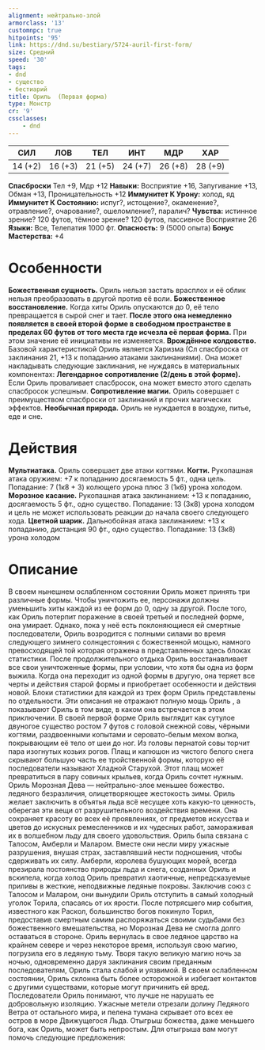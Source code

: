 ```yaml
---
alignment: нейтрально-злой
armorclass: '13'
customnpc: true
hitpoints: '95'
link: https://dnd.su/bestiary/5724-auril-first-form/
size: Средний
speed: '30'
tags:
- dnd
- существо
- бестиарий
title: Ориль  (Первая форма)
type: Монстр
cr: '9'
cssclasses:
    - dnd
---
```



| СИЛ | ЛОВ | ТЕЛ | ИНТ | МДР | ХАР |
|---|---|---|---|---|---|
| 14 (+2) | 16 (+3) | 21 (+5) | 24 (+7) | 26 (+8) | 28 (+9) |
**Спасброски** Тел +9, Мдр +12
**Навыки:** Восприятие +16, Запугивание +13, Обман +13, Проницательность +12
**Иммунитет К Урону:** холод, яд
**Иммунитет К Состоянию:** испуг?, истощение?, окаменение?, отравление?, очарование?, ошеломление?, паралич?
**Чувства:** истинное зрение? 120 футов, тёмное зрение? 120 футов, пассивное Восприятие 26
**Языки:** Все, Телепатия 1000 фт.
**Опасность:** 9 (5000 опыта)
**Бонус Мастерства:** +4


# Особенности
**Божественная сущность.** Ориль нельзя застать врасплох и её облик нельзя преобразовать в другой против её воли.
**Божественное восстановление.** Когда хиты Ориль опускаются до 0, её тело превращается в сырой снег и тает.
**После этого она немедленно появляется в своей второй форме в свободном пространстве в пределах 60 футов от того места где исчезла её первая форма.** При этом значение её инициативы не изменяется.
**Врождённое колдовство.** Базовой характеристикой Ориль является Харизма (Сл спасброска от заклинания 21, +13 к попаданию атаками заклинаниями). Она может накладывать следующие заклинания, не нуждаясь в материальных компонентах:
**Легендарное сопротивление (2/день в этой форме).** Если Ориль проваливает спасбросок, она может вместо этого сделать спасбросок успешным.
**Сопротивление магии.** Ориль совершает с преимуществом спасброски от заклинаний и прочих магических эффектов.
**Необычная природа.** Ориль не нуждается в воздухе, питье, еде и сне.


# Действия
**Мультиатака.** Ориль совершает две атаки когтями.
**Когти.** Рукопашная атака оружием: +7 к попаданию досягаемость 5 фт., одна цель. Попадание: 7 (1к8 + 3) колющего урона плюс 3 (1к6) урона холодом.
**Морозное касание.** Рукопашная атака заклинанием: +13 к попаданию, досягаемость 5 фт., одно существо. Попадание: 13 (3к8) урона холодом и цель не может использовать реакции до начала своего следующего хода.
**Цветной шарик.** Дальнобойная атака заклинанием: +13 к попаданию, дистанция 90 фт., одно существо. Попадание: 13 (3к8) урона холодом


# Описание
В своем нынешнем ослабленном состоянии Ориль может принять три различные формы. Чтобы уничтожить ее, персонажи должны уменьшить хиты каждой из ее форм до 0, одну за другой. После того, как Ориль потерпит поражение в своей третьей и последней форме, она умирает. Однако, пока у неё есть поклоняющиеся ей смертные последователи, Ориль возродится с полными силами во время следующего зимнего солнцестояния с божественной мощью, намного превосходящей той которая отражена в представленных здесь блоках статистики. После продолжительного отдыха Ориль восстанавливает все свои уничтоженные формы, при условии, что хотя бы одна из форм выжила. Когда она переходит из одной формы в другую, она теряет все черты и действия старой формы и приобретает особенности и действия новой. Блоки статистики для каждой из трех форм Ориль представлены по отдельности. Эти описания не отражают полную мощь Ориль , а показывают Ориль в том виде, в каком она встречается в этом приключении. В своей первой форме Ориль выглядит как сутулое двуногое существо ростом 7 футов с головой снежной совы, чёрными когтями, раздвоенными копытами и серовато-белым мехом волка, покрывающим её тело от шеи до ног. Из головы пернатой совы торчит пара изогнутых козьих рогов. Плащ и капюшон из чистого белого снега скрывают большую часть ее тройственной формы, которую её последователи называют Хладной Старухой. Этот плащ может превратиться в пару совиных крыльев, когда Ориль сочтет нужным. Ориль Морозная Дева — нейтрально-злое меньшее божество. ледяного безразличия, олицетворяющее жестокость зимы. Ориль желает заключить в объятья льда всё несущее хоть какую-то ценность, оберегая эти вещи от разрушительного воздействия времени. Она сохраняет красоту во всех её проявлениях, от предметов искусства и цветов до искусных ремесленников и их чудесных работ, замораживая их в волшебном льду для своего удовольствия. Ориль была связана с Талосом, Амберли и Маларом. Вместе они несли миру ужасные разрушения, внушая страх, заставлявший нести подношения, чтобы сдерживать их силу. Амберли, королева бушующих морей, всегда презирала постоянство природы льда и снега, созданных Ориль и вскипела, когда холод Ориль превратил хаотичные, непредсказуемые приливы в жесткие, неподвижные ледяные покровы. Заключив союз с Талосом и Маларом, они вынудили Ориль отступить в самый холодный уголок Торила, спасаясь от их ярости. После потрясшего мир события, известного как Раскол, большинство богов покинуло Торил, предоставив смертным самим распоряжаться своими судьбами без божественного вмешательства, но Морозная Дева не смогла долго оставаться в стороне. Ориль вернулась в свое ледяное царство на крайнем севере и через некоторое время, используя свою магию, погрузила его в ледяную тьму. Творя такую великую магию ночь за ночью, одновременно даруя заклинания своим преданным последователям, Ориль стала слабой и уязвимой. В своем ослабленном состоянии, Ориль склонна быть более осторожной и избегает контактов с другими существами, которые могут причинить ей вред. Последователи Ориль понимают, что лучше не нарушать ее добровольную изоляцию. Ужасные метели отрезали долину Ледяного Ветра от остального мира, и пелена тумана скрывает ото всех ее остров в море Движущегося Льда. Отыгрыш божества, даже меньшего бога, как Ориль, может быть непростым. Для отыгрыша вам могут помочь следующие предложения: